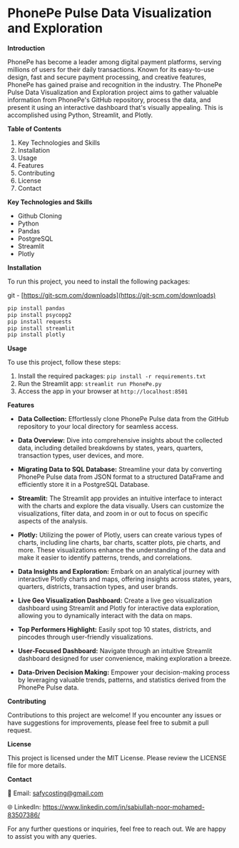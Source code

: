# PhonePe Pulse Data Visualization and Exploration

**Introduction**

PhonePe has become a leader among digital payment platforms, serving millions of users for their daily transactions. Known for its easy-to-use design, fast and secure payment processing, and creative features, PhonePe has gained praise and recognition in the industry. The PhonePe Pulse Data Visualization and Exploration project aims to gather valuable information from PhonePe's GitHub repository, process the data, and present it using an interactive dashboard that's visually appealing. This is accomplished using Python, Streamlit, and Plotly.

**Table of Contents**

1. Key Technologies and Skills
2. Installation
3. Usage
4. Features
5. Contributing
6. License
7. Contact

**Key Technologies and Skills**
- Github Cloning
- Python
- Pandas
- PostgreSQL
- Streamlit
- Plotly

**Installation**

To run this project, you need to install the following packages:

git - [https://git-scm.com/downloads](https://git-scm.com/downloads)

```python
pip install pandas
pip install psycopg2
pip install requests
pip install streamlit
pip install plotly
```

**Usage**

To use this project, follow these steps:

1. Install the required packages: ```pip install -r requirements.txt```
2. Run the Streamlit app: ```streamlit run PhonePe.py```
3. Access the app in your browser at ```http://localhost:8501```

**Features**

- **Data Collection:** Effortlessly clone PhonePe Pulse data from the GitHub repository to your local directory for seamless access.

- **Data Overview:** Dive into comprehensive insights about the collected data, including detailed breakdowns by states, years, quarters, transaction types, user devices, and more.

- **Migrating Data to SQL Database:** Streamline your data by converting PhonePe Pulse data from JSON format to a structured DataFrame and efficiently store it in a PostgreSQL Database.

- **Streamlit:** The Streamlit app provides an intuitive interface to interact with the charts and explore the data visually. Users can customize the visualizations, filter data, and zoom in or out to focus on specific aspects of the analysis.

- **Plotly:** Utilizing the power of Plotly, users can create various types of charts, including line charts, bar charts, scatter plots, pie charts, and more. These visualizations enhance the understanding of the data and make it easier to identify patterns, trends, and correlations.

- **Data Insights and Exploration:** Embark on an analytical journey with interactive Plotly charts and maps, offering insights across states, years, quarters, districts, transaction types, and user brands.

- **Live Geo Visualization Dashboard:** Create a live geo visualization dashboard using Streamlit and Plotly for interactive data exploration, allowing you to dynamically interact with the data on maps.

- **Top Performers Highlight:** Easily spot top 10 states, districts, and pincodes through user-friendly visualizations.

- **User-Focused Dashboard:** Navigate through an intuitive Streamlit dashboard designed for user convenience, making exploration a breeze.

- **Data-Driven Decision Making:** Empower your decision-making process by leveraging valuable trends, patterns, and statistics derived from the PhonePe Pulse data.

**Contributing**

Contributions to this project are welcome! If you encounter any issues or have suggestions for improvements, please feel free to submit a pull request.

**License**

This project is licensed under the MIT License. Please review the LICENSE file for more details.

**Contact**

📧 Email: safycosting@gmail.com

🌐 LinkedIn: https://www.linkedin.com/in/sabiullah-noor-mohamed-83507386/

For any further questions or inquiries, feel free to reach out. We are happy to assist you with any queries.
